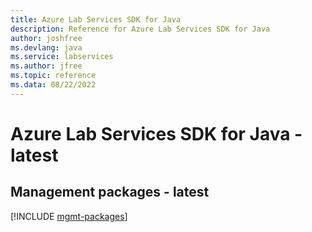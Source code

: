 ```yaml
---
title: Azure Lab Services SDK for Java
description: Reference for Azure Lab Services SDK for Java
author: joshfree
ms.devlang: java
ms.service: labservices
ms.author: jfree
ms.topic: reference
ms.data: 08/22/2022
---
```

# Azure Lab Services SDK for Java - latest

## Management packages - latest
[!INCLUDE [mgmt-packages](lab-services-mgmt-index.md)]